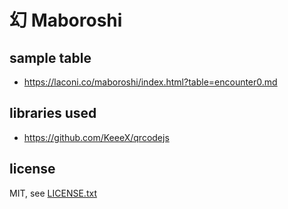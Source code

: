
# 幻  Maboroshi


## sample table

* https://laconi.co/maboroshi/index.html?table=encounter0.md


## libraries used

* https://github.com/KeeeX/qrcodejs


## license

MIT, see [LICENSE.txt](LICENSE.txt)


